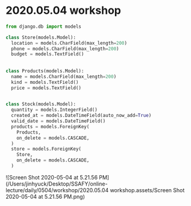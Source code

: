 # 2020.05.04 workshop

```python
from django.db import models

class Store(models.Model):
  location = models.CharField(max_length=200)
  phone = models.CharField(max_length=200)
  budget = models.TextField()
  
  
class Products(models.Model):
  name = models.CharField(max_length=200)
  kind = models.TextField()
  price = models.TextField()

  
class Stock(models.Model):
  quantity = models.IntegerField()
  created_at = models.DateTimeField(auto_now_add=True)
  valid_date = models.DateTimeField()
  products = models.ForeignKey(
  	Products,
    on_delete = models.CASCADE,
  )
  store = models.ForeignKey(
  	Store,
    on_delete = models.CASCADE,
  )

```

![Screen Shot 2020-05-04 at 5.21.56 PM](/Users/jinhyuck/Desktop/SSAFY/online-lecture/daily/0504/workshop/2020.05.04 workshop.assets/Screen Shot 2020-05-04 at 5.21.56 PM.png)



